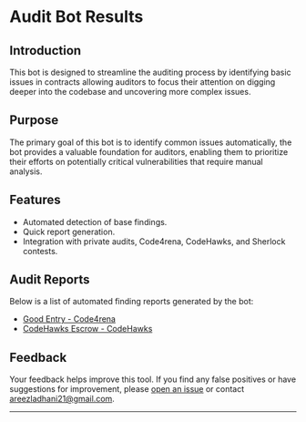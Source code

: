 # Audit Bot Results

## Introduction

This bot is designed to streamline the auditing process by identifying basic issues in contracts allowing auditors to focus their attention on digging deeper into the codebase and uncovering more complex issues.

## Purpose

The primary goal of this bot is to identify common issues automatically, the bot provides a valuable foundation for auditors, enabling them to prioritize their efforts on potentially critical vulnerabilities that require manual analysis.

## Features

- Automated detection of base findings.
- Quick report generation.
- Integration with private audits, Code4rena, CodeHawks, and Sherlock contests.

## Audit Reports

Below is a list of automated finding reports generated by the bot:

- [Good Entry - Code4rena](https://github.com/areezladhani/Automated-Findings-Bot/blob/main/reports/2023-08-goodentry.md)
- [CodeHawks Escrow - CodeHawks](https://github.com/areezladhani/Automated-Findings-Bot/blob/main/reports/codeHawksEscrow.md)
  

## Feedback

Your feedback helps improve this tool. If you find any false positives or have suggestions for improvement, please [open an issue](https://github.com/areezladhani/Automated-Findings-Bot/issues) or contact [areezladhani21@gmail.com](mailto:areezladhani21@gmail.com).

---
